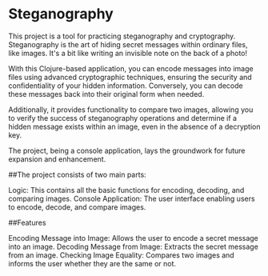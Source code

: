 # Steganography

This project is a tool for practicing steganography and cryptography. Steganography is the art of hiding secret messages within ordinary files, like images. It's a bit like writing an invisible note on the back of a photo!

With this Clojure-based application, you can encode messages into image files using advanced cryptographic techniques, ensuring the security and confidentiality of your hidden information. Conversely, you can decode these messages back into their original form when needed.

Additionally, it provides functionality to compare two images, allowing you to verify the success of steganography operations and determine if a hidden message exists within an image, even in the absence of a decryption key.

The project, being a console application, lays the groundwork for future expansion and enhancement.


##The project consists of two main parts:

Logic: This contains all the basic functions for encoding, decoding, and comparing images.
Console Application: The user interface enabling users to encode, decode, and compare images.

##Features

Encoding Message into Image: Allows the user to encode a secret message into an image.
Decoding Message from Image: Extracts the secret message from an image.
Checking Image Equality: Compares two images and informs the user whether they are the same or not.
